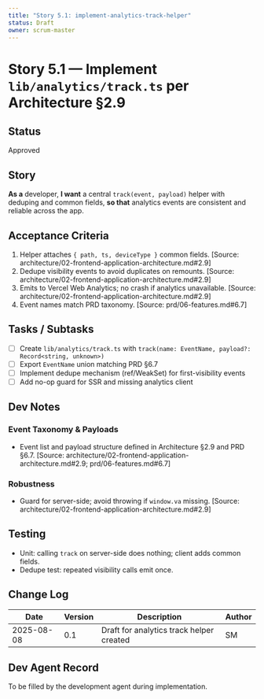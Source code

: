 ```yaml
---
title: "Story 5.1: implement-analytics-track-helper"
status: Draft
owner: scrum-master
---
```


# Story 5.1 — Implement `lib/analytics/track.ts` per Architecture §2.9

## Status

Approved

## Story

**As a** developer,
**I want** a central `track(event, payload)` helper with deduping and common fields,
**so that** analytics events are consistent and reliable across the app.

## Acceptance Criteria

1. Helper attaches `{ path, ts, deviceType }` common fields. [Source: architecture/02-frontend-application-architecture.md#2.9]
2. Dedupe visibility events to avoid duplicates on remounts. [Source: architecture/02-frontend-application-architecture.md#2.9]
3. Emits to Vercel Web Analytics; no crash if analytics unavailable. [Source: architecture/02-frontend-application-architecture.md#2.9]
4. Event names match PRD taxonomy. [Source: prd/06-features.md#6.7]

## Tasks / Subtasks

- [ ] Create `lib/analytics/track.ts` with `track(name: EventName, payload?: Record<string, unknown>)`
- [ ] Export `EventName` union matching PRD §6.7
- [ ] Implement dedupe mechanism (ref/WeakSet) for first-visibility events
- [ ] Add no-op guard for SSR and missing analytics client

## Dev Notes

### Event Taxonomy & Payloads

- Event list and payload structure defined in Architecture §2.9 and PRD §6.7. [Source: architecture/02-frontend-application-architecture.md#2.9; prd/06-features.md#6.7]

### Robustness

- Guard for server-side; avoid throwing if `window.va` missing. [Source: architecture/02-frontend-application-architecture.md#2.9]

## Testing

- Unit: calling `track` on server-side does nothing; client adds common fields.
- Dedupe test: repeated visibility calls emit once.

## Change Log

| Date       | Version | Description                              | Author |
| ---------- | ------- | ---------------------------------------- | ------ |
| 2025-08-08 | 0.1     | Draft for analytics track helper created | SM     |

## Dev Agent Record

To be filled by the development agent during implementation.
